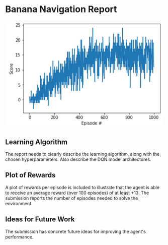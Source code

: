# Banana Navigation Report

![alt text](https://github.com/donaldmusgrove/drlnd/blob/master/project1/episodes_vs_scores.PNG "Episode number vs score")


## Learning Algorithm
The report needs to clearly describe the learning algorithm, along with the chosen hyperparameters. Also describe the DQN model architectures.


## Plot of Rewards
A plot of rewards per episode is included to illustrate that the agent is able to receive an average reward (over 100 episodes) of at least +13. The submission reports the number of episodes needed to solve the environment.


## Ideas for Future Work
The submission has concrete future ideas for improving the agent's performance.